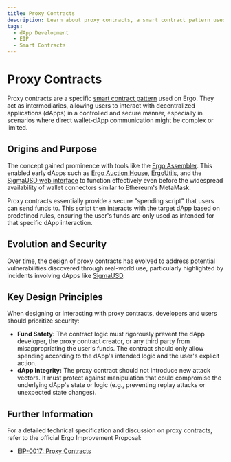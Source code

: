 ```yaml
---
title: Proxy Contracts
description: Learn about proxy contracts, a smart contract pattern used on Ergo for secure dApp interactions.
tags:
  - dApp Development
  - EIP
  - Smart Contracts
---
```


# Proxy Contracts

Proxy contracts are a specific [smart contract pattern](smart-contracts-overview.md) used on Ergo. They act as intermediaries, allowing users to interact with decentralized applications (dApps) in a controlled and secure manner, especially in scenarios where direct wallet-dApp communication might be complex or limited.

## Origins and Purpose

The concept gained prominence with tools like the [Ergo Assembler](https://github.com/anon-real/ergo-assembler). This enabled early dApps such as [Ergo Auction House](https://ergoauctions.org/), [ErgoUtils](https://ergoutils.org/), and the [SigmaUSD web interface](https://sigmausd.io/#/) to function effectively even before the widespread availability of wallet connectors similar to Ethereum's MetaMask.

Proxy contracts essentially provide a secure "spending script" that users can send funds to. This script then interacts with the target dApp based on predefined rules, ensuring the user's funds are only used as intended for that specific dApp interaction.

## Evolution and Security

Over time, the design of proxy contracts has evolved to address potential vulnerabilities discovered through real-world use, particularly highlighted by incidents involving dApps like [SigmaUSD](https://sigmausd.io/#/).

## Key Design Principles

When designing or interacting with proxy contracts, developers and users should prioritize security:

*   **Fund Safety:** The contract logic must rigorously prevent the dApp developer, the proxy contract creator, or any third party from misappropriating the user's funds. The contract should only allow spending according to the dApp's intended logic and the user's explicit action.
*   **dApp Integrity:** The proxy contract should not introduce new attack vectors. It must protect against manipulation that could compromise the underlying dApp's state or logic (e.g., preventing replay attacks or unexpected state changes).

## Further Information

For a detailed technical specification and discussion on proxy contracts, refer to the official Ergo Improvement Proposal:

*   [EIP-0017: Proxy Contracts](https://github.com/ergoplatform/eips/blob/master/eip-0017.md)
